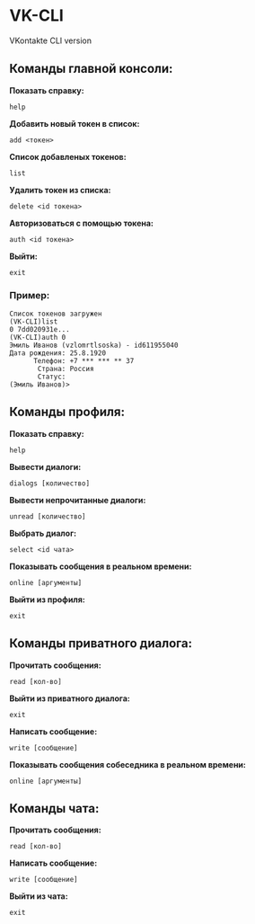 # VK-CLI
VKontakte CLI version

## Команды главной консоли:
**Показать справку:**

`help`

**Добавить новый токен в список:**

`add <токен>`

**Список добавленых токенов:**

`list`

**Удалить токен из списка:**

`delete <id токена>`

**Авторизоваться с помощью токена:**

`auth <id токена>`

**Выйти:**

`exit`

### Пример:
```
Список токенов загружен
(VK-CLI)list
0 7dd020931e...
(VK-CLI)auth 0
Эмиль Иванов (vzlomrtlsoska) - id611955040
Дата рождения: 25.8.1920
      Телефон: +7 *** *** ** 37
       Страна: Россия
       Статус: 
(Эмиль Иванов)>
```
 

 ## Команды профиля:
 
 **Показать справку:**
 
 `help`
 
 **Вывести диалоги:**
 
 `dialogs [количество]`

 **Вывести непрочитанные диалоги:**

 `unread [количество]`
 
 **Выбрать диалог:**
 
 `select <id чата>`

 **Показывать сообщения в реальном времени:**

 `online [аргументы]`

 **Выйти из профиля:**

 `exit`


 ## Команды приватного диалога:
 
 **Прочитать сообщения:**
 
 `read [кол-во]`

 **Выйти из приватного диалога:**
 
 `exit`

 **Написать сообщение:**

 `write [сообщение]`

 **Показывать сообщения собеседника в реальном времени:**

 `online [аргументы]`


 ## Команды чата:

 **Прочитать сообщения:**

 `read [кол-во]`

 **Написать сообщение:**

 `write [сообщение]`

 **Выйти из чата:**

 `exit`
